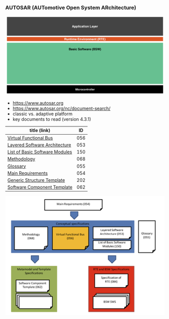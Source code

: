 

### AUTOSAR (AUTomotive Open System ARchitecture)
![layered SW architecture](layer.png)

* https://www.autosar.org
* https://www.autosar.org/nc/document-search/
* classic vs. adaptive platform
* key documents to read (version 4.3.1)

| title (link)        | ID           |
| ------------- |:-------------:|
| [Virtual Functional Bus](https://www.autosar.org/fileadmin/user_upload/standards/classic/4-3/AUTOSAR_EXP_VFB.pdf) | 056  |
| [Layered Software Architecture](https://www.autosar.org/fileadmin/user_upload/standards/classic/4-3/AUTOSAR_EXP_LayeredSoftwareArchitecture.pdf)      | 053     |
| [List of Basic Software Modules](https://www.autosar.org/fileadmin/user_upload/standards/classic/4-3/AUTOSAR_TR_BSWModuleList.pdf) | 150 |
| [Methodology](https://www.autosar.org/fileadmin/user_upload/standards/classic/4-3/AUTOSAR_TR_Methodology.pdf) | 068 |
| [Glossary](https://www.autosar.org/fileadmin/user_upload/standards/foundation/1-3/AUTOSAR_TR_Glossary.pdf) | 055 |
| [Main Requirements](https://www.autosar.org/fileadmin/user_upload/standards/foundation/1-3/AUTOSAR_RS_Main.pdf) | 054| 
| [Generic Structure Template](https://www.autosar.org/fileadmin/user_upload/standards/classic/4-3/AUTOSAR_TPS_GenericStructureTemplate.pdf) | 202 |
| [Software Component Template](https://www.autosar.org/fileadmin/user_upload/standards/classic/4-3/AUTOSAR_TPS_SoftwareComponentTemplate.pdf) | 062| 

![relationship](relationship.png)
